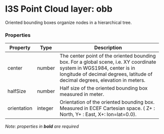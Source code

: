 # I3S Point Cloud layer: obb

Oriented bounding boxes organize nodes in a hierarchical tree.

### Properties

| Property | Type | Description |
| --- | --- | --- |
| center | number | The center point of the oriented bounding box. For a global scene, i.e. XY coordinate system in WGS1984, center is in longitude of decimal degrees, latitude of decimal degrees, elevation in meters. |
| halfSize  | number | Half size of the oriented bounding box measured in meter. |
| orientation  | integer |  Orientation of the oriented bounding box. Measured in ECEF Cartesian space. ( Z+ : North, Y+ : East, X+: lon=lat=0.0). |

*Note: properties in **bold** are required*

